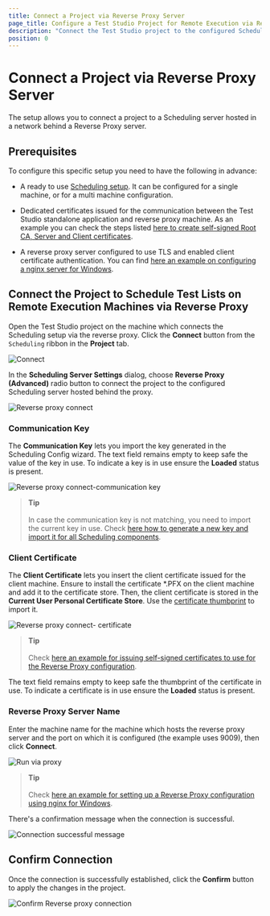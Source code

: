 ```yaml
---
title: Connect a Project via Reverse Proxy Server
page_title: Configure a Test Studio Project for Remote Execution via Reverse Proxy Server
description: "Connect the Test Studio project to the configured Scheduling Server via a preconfigured Reverse Proxy server."
position: 0
---
```

# Connect a Project via Reverse Proxy Server

The setup allows you to connect a project to a Scheduling server hosted in a network behind a Reverse Proxy server. 

## Prerequisites

To configure this specific setup you need to have the following in advance: 

- A ready to use <a href="/automated-tests/scheduling/overview" target="_blank">Scheduling setup</a>. It can be configured for a single machine, or for a multi machine configuration. 

- Dedicated certificates issued for the communication between the Test Studio standalone application and reverse proxy machine. As an example you can check the steps listed <a href="/knowledge-base/scheduling-kb/configure-reverse-proxy#create-certificates" target="_blank">here to create self-signed Root CA, Server and Client certificates</a>.

- A reverse proxy server configured to use TLS and enabled client certificate authentication. You can find <a href="/knowledge-base/scheduling-kb/configure-reverse-proxy#reverse-proxy-configuration" target="_blank">here an example on configuring a nginx server for Windows</a>. 

## Connect the Project to Schedule Test Lists on Remote Execution Machines via Reverse Proxy

Open the Test Studio project on the machine which connects the Scheduling setup via the reverse proxy. Click the **Connect** button from the `Scheduling` ribbon in the **Project** tab.

![Connect][1]

In the **Scheduling Server Settings** dialog, choose **Reverse Proxy (Advanced)** radio button to connect the project to the configured Scheduling server hosted behind the proxy. 

![Reverse proxy connect][1a]

### Communication Key 

The __Communication Key__ lets you import the key generated in the Scheduling Config wizard. The text field remains empty to keep safe the value of the key in use. To indicate a key is in use ensure the **Loaded** status is present.

![Reverse proxy connect-communication key][2a]

>**Tip**
><br> 
><br> In case the communication key is not matching, you need to import the current key in use. Check <a href="/knowledge-base/scheduling-kb/generate-communication-key#generate-new-key" target="_blank">here how to generate a new key and import it for all Scheduling components</a>. 

### Client Certificate 

The __Client Certificate__ lets you insert the client certificate issued for the client machine. Ensure to install the certificate *.PFX on the client machine and add it to the certificate store. Then, the client certificate is stored in the __Current User Personal Certificate Store__. Use the <a href="https://learn.microsoft.com/en-us/dotnet/framework/wcf/feature-details/how-to-retrieve-the-thumbprint-of-a-certificate" target="_blank">certificate thumbprint</a> to import it. 

![Reverse proxy connect- certificate][2b]

>**Tip**
><br> 
><br> Check <a href="/knowledge-base/scheduling-kb/configure-reverse-proxy#create-certificates" target="_blank">here an example for issuing self-signed certificates to use for the Reverse Proxy configuration</a>.


The text field remains empty to keep safe the thumbprint of the certificate in use. To indicate a certificate is in use ensure the **Loaded** status is present.

### Reverse Proxy Server Name

Enter the machine name for the machine which hosts the reverse proxy server and the port on which it is configured (the example uses 9009), then click **Connect**.

![Run via proxy][2]

>**Tip**
><br> 
><br> Check <a href="//knowledge-base/scheduling-kb/configure-reverse-proxy#reverse-proxy-configuration" target="_blank">here an example for setting up a Reverse Proxy configuration using nginx for Windows</a>.

There's a confirmation message when the connection is successful. 

![Connection successful message][3a]

## Confirm Connection 

Once the connection is successfully established, click the **Confirm** button to apply the changes in the project. 

![Confirm Reverse proxy connection][3]


[1]: /img/features/scheduling-test-runs/remote-run-all-in-one/fig4.png
[1a]: /img/features/scheduling-test-runs/connect-via-proxy/fig1a.png
[2]: /img/features/scheduling-test-runs/connect-via-proxy/fig2.png
[2a]: /img/features/scheduling-test-runs/connect-via-proxy/fig2a.png
[2b]: /img/features/scheduling-test-runs/connect-via-proxy/fig2b.png
[3a]: /img/features/scheduling-test-runs/connect-via-proxy/fig3a.png
[3]: /img/features/scheduling-test-runs/connect-via-proxy/fig3.png

